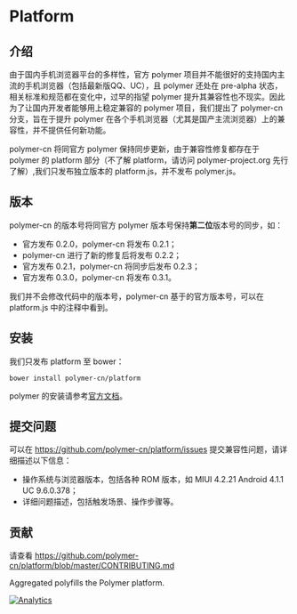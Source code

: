Platform
========

## 介绍

由于国内手机浏览器平台的多样性，官方 polymer 项目并不能很好的支持国内主流的手机浏览器（包括最新版QQ、UC），且 polymer 还处在 pre-alpha 状态，相关标准和规范都在变化中，过早的指望 polymer 提升其兼容性也不现实。因此为了让国内开发者能够用上稳定兼容的 polymer 项目，我们提出了 polymer-cn 分支，旨在于提升 polymer 在各个手机浏览器（尤其是国产主流浏览器）上的兼容性，并不提供任何新功能。

polymer-cn 将同官方 polymer 保持同步更新，由于兼容性修复都存在于 polymer 的 platform 部分（不了解 platform，请访问 polymer-project.org 先行了解）,我们只发布独立版本的 platform.js，并不发布 polymer.js。

## 版本

polymer-cn 的版本号将同官方 polymer 版本号保持**第二位**版本号的同步，如：

* 官方发布 0.2.0，polymer-cn 将发布 0.2.1；
* polymer-cn 进行了新的修复后将发布 0.2.2；
* 官方发布 0.2.1，polymer-cn 将同步后发布 0.2.3；
* 官方发布 0.3.0，polymer-cn 将发布 0.3.1。

我们并不会修改代码中的版本号，polymer-cn 基于的官方版本号，可以在 platform.js 中的注释中看到。

## 安装

我们只发布 platform 至 bower：

	bower install polymer-cn/platform
	
polymer 的安装请参考[官方文档](http://www.polymer-project.org/docs/start/getting-the-code.html#installing-polymer)。

## 提交问题

可以在 https://github.com/polymer-cn/platform/issues 提交兼容性问题，请详细描述以下信息：

* 操作系统与浏览器版本，包括各种 ROM 版本，如 MIUI 4.2.21 Android 4.1.1 UC 9.6.0.378；
* 详细问题描述，包括触发场景、操作步骤等。

## 贡献

请查看 https://github.com/polymer-cn/platform/blob/master/CONTRIBUTING.md


Aggregated polyfills the Polymer platform. 

[![Analytics](https://ga-beacon.appspot.com/UA-39334307-2/Polymer/platform/README)](https://github.com/igrigorik/ga-beacon)
